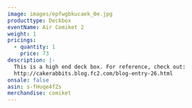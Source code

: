 ```yaml
---
image: images/epfwgbkucaek_0e.jpg
producttype: Deckbox
eventName: Air Comiket 2
weight: 1
pricings:
  - quantity: 1
    price: 73
description: |-
  This is a high end deck box. For reference, check out:
  http://cakerabbits.blog.fc2.com/blog-entry-26.html
onsale: false
asin: s-fHuqe4fZs
merchandise: comiket
---
```


